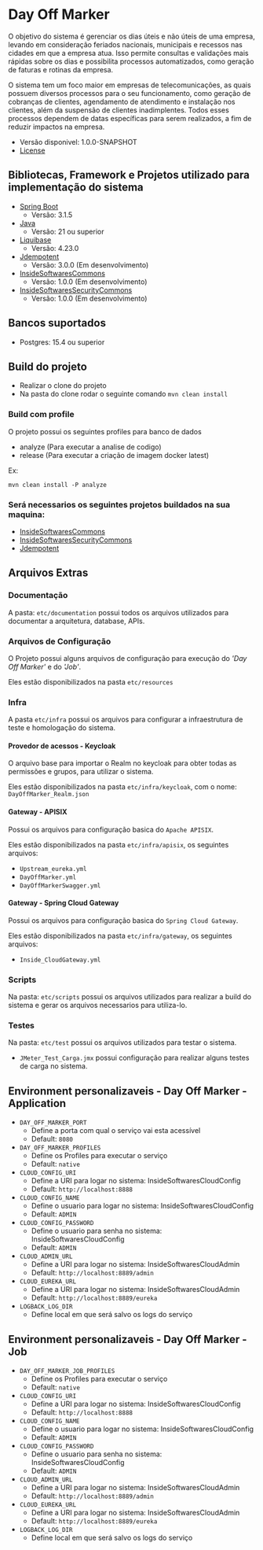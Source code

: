# Day Off Marker

O objetivo do sistema é gerenciar os dias úteis e não úteis de uma empresa, levando em consideração feriados nacionais,
municipais e recessos nas cidades em que a empresa atua.
Isso permite consultas e validações mais rápidas sobre os dias e possibilita processos automatizados, como geração de
faturas e rotinas da empresa.

O sistema tem um foco maior em empresas de telecomunicações, as quais possuem diversos processos para o seu
funcionamento, como geração de cobranças de clientes, agendamento de atendimento e instalação nos clientes, além da
suspensão de clientes inadimplentes.
Todos esses processos dependem de datas específicas para serem realizados, a fim de reduzir impactos na empresa.

* Versão disponivel: 1.0.0-SNAPSHOT
* [License](LICENSE.MD)

## Bibliotecas, Framework e Projetos utilizado para implementação do sistema

* [Spring Boot](https://spring.io/projects/spring-boot)
    * Versão: 3.1.5
* [Java](https://www.java.com/pt-BR/)
    * Versão: 21 ou superior
* [Liquibase](https://www.liquibase.org/)
    * Versão: 4.23.0
* [Jdempotent](https://github.com/Trendyol/Jdempotent)
    * Versão: 3.0.0 (Em desenvolvimento)
* [InsideSoftwaresCommons](https://github.com/InsideSoftwares/InsideSoftwaresCommons)
    * Versão: 1.0.0 (Em desenvolvimento)
* [InsideSoftwaresSecurityCommons](https://github.com/InsideSoftwares/InsideSoftwaresSecurityCommons)
    * Versão: 1.0.0 (Em desenvolvimento)

## Bancos suportados

* Postgres: 15.4 ou superior

## Build do projeto

* Realizar o clone do projeto
* Na pasta do clone rodar o seguinte comando ``` mvn clean install ```

### Build com profile

O projeto possui os seguintes profiles para banco de dados

* analyze (Para executar a analise de codigo)
* release (Para executar a criação de imagem docker latest)

Ex:

``` mvn clean install -P analyze ```

### Será necessarios os seguintes projetos buildados na sua maquina:

* [InsideSoftwaresCommons](https://github.com/InsideSoftwares/InsideSoftwaresCommons)
* [InsideSoftwaresSecurityCommons](https://github.com/InsideSoftwares/InsideSoftwaresSecurityCommons)
* [Jdempotent](https://github.com/SawCunha/Jdempotent/tree/feature/spring_boot_3)

## Arquivos Extras

### Documentação

A pasta: `etc/documentation` possui todos os arquivos utilizados para documentar a arquitetura, database,
APIs.

### Arquivos de Configuração

O Projeto possui alguns arquivos de configuração para execução do *'Day Off Marker'* e do *'Job'*.

Eles estão disponibilizados na pasta ``etc/resources``

### Infra

A pasta ``etc/infra`` possui os arquivos para configurar a infraestrutura de teste e homologação do sistema.

#### Provedor de acessos - Keycloak

O arquivo base para importar o Realm no keycloak para obter todas as permissões e grupos, para utilizar o sistema.

Eles estão disponibilizados na pasta ``etc/infra/keycloak``, com o nome: ``DayOffMarker_Realm.json``

#### Gateway - APISIX

Possui os arquivos para configuração basica do ``Apache APISIX``.

Eles estão disponibilizados na pasta ``etc/infra/apisix``, os seguintes arquivos:

* ``Upstream_eureka.yml``
* ``DayOffMarker.yml``
* ``DayOffMarkerSwagger.yml``

#### Gateway - Spring Cloud Gateway

Possui os arquivos para configuração basica do ``Spring Cloud Gateway``.

Eles estão disponibilizados na pasta ``etc/infra/gateway``, os seguintes arquivos:

* ``Inside_CloudGateway.yml``

### Scripts

Na pasta: ``etc/scripts`` possui os arquivos utilizados para realizar a build do sistema e gerar os arquivos necessarios
para utiliza-lo.

### Testes

Na pasta: ``etc/test`` possui os arquivos utilizados para testar o sistema.

* ``JMeter_Test_Carga.jmx`` possui configuração para realizar alguns testes de carga no sistema.

## Environment personalizaveis - Day Off Marker - Application

* `DAY_OFF_MARKER_PORT`
    * Define a porta com qual o serviço vai esta acessível
    * Default: `8080`
* `DAY_OFF_MARKER_PROFILES`
    * Define os Profiles para executar o serviço
    * Default: `native`
* `CLOUD_CONFIG_URI`
    * Define a URI para logar no sistema: InsideSoftwaresCloudConfig
    * Default: `http://localhost:8888`
* `CLOUD_CONFIG_NAME`
    * Define o usuario para logar no sistema: InsideSoftwaresCloudConfig
    * Default: `ADMIN`
* `CLOUD_CONFIG_PASSWORD`
    * Define o usuario para senha no sistema: InsideSoftwaresCloudConfig
    * Default: `ADMIN`
* `CLOUD_ADMIN_URL`
    * Define a URI para logar no sistema: InsideSoftwaresCloudAdmin
    * Default: `http://localhost:8889/admin`
* `CLOUD_EUREKA_URL`
    * Define a URI para logar no sistema: InsideSoftwaresCloudAdmin
    * Default: `http://localhost:8889/eureka`
* `LOGBACK_LOG_DIR`
    * Define local em que será salvo os logs do serviço

## Environment personalizaveis - Day Off Marker - Job

* `DAY_OFF_MARKER_JOB_PROFILES`
    * Define os Profiles para executar o serviço
    * Default: `native`
* `CLOUD_CONFIG_URI`
    * Define a URI para logar no sistema: InsideSoftwaresCloudConfig
    * Default: `http://localhost:8888`
* `CLOUD_CONFIG_NAME`
    * Define o usuario para logar no sistema: InsideSoftwaresCloudConfig
    * Default: `ADMIN`
* `CLOUD_CONFIG_PASSWORD`
    * Define o usuario para senha no sistema: InsideSoftwaresCloudConfig
    * Default: `ADMIN`
* `CLOUD_ADMIN_URL`
    * Define a URI para logar no sistema: InsideSoftwaresCloudAdmin
    * Default: `http://localhost:8889/admin`
* `CLOUD_EUREKA_URL`
    * Define a URI para logar no sistema: InsideSoftwaresCloudAdmin
    * Default: `http://localhost:8889/eureka`
* `LOGBACK_LOG_DIR`
    * Define local em que será salvo os logs do serviço
